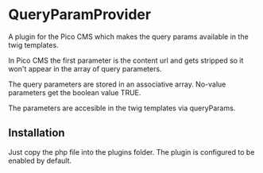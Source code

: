 # QueryParamProvider

A plugin for the Pico CMS which makes the query params available in
the twig templates.

In Pico CMS the first parameter is the content url and gets stripped so it won't appear
in the array of query parameters.

The query parameters are stored in an associative array. No-value parameters get the boolean
value TRUE.

The parameters are accesible in the twig templates via queryParams.

## Installation

Just copy the php file into the plugins folder. The plugin is configured to be enabled by default.
